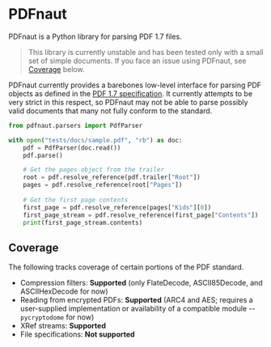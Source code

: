 # PDFnaut

PDFnaut is a Python library for parsing PDF 1.7 files.

> This library is currently unstable and has been tested only with a small set of simple documents. If you face an issue using PDFnaut, see [Coverage](#coverage) below.

PDFnaut currently provides a barebones low-level interface for parsing PDF objects as defined in the [PDF 1.7 specification](https://opensource.adobe.com/dc-acrobat-sdk-docs/pdfstandards/PDF32000_2008.pdf). It currently attempts to be very strict in this respect, so PDFnaut may not be able to parse possibly valid documents that many not fully conform to the standard.

```py
from pdfnaut.parsers import PdfParser

with open("tests/docs/sample.pdf", "rb") as doc:
    pdf = PdfParser(doc.read())
    pdf.parse()

    # Get the pages object from the trailer
    root = pdf.resolve_reference(pdf.trailer["Root"])
    pages = pdf.resolve_reference(root["Pages"])
    
    # Get the first page contents
    first_page = pdf.resolve_reference(pages["Kids"][0])
    first_page_stream = pdf.resolve_reference(first_page["Contents"])
    print(first_page_stream.contents)
```

## Coverage

The following tracks coverage of certain portions of the PDF standard.

- Compression filters: **Supported** (only FlateDecode, ASCII85Decode, and ASCIIHexDecode for now)
- Reading from encrypted PDFs: **Supported** (ARC4 and AES; requires a user-supplied implementation or availability of a compatible module -- `pycryptodome` for now)
- XRef streams: **Supported**
- File specifications: **Not supported**
